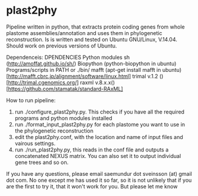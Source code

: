 plast2phy
=========

Pipeline written in python, that extracts protein coding genes from whole plastome assemblies/annotation and uses them in phylogenetic reconstruction. Is is written and tested on Ubuntu GNU/Linux, V.14.04. Should work on previous versions of Ubuntu. 

Dependenceis:
DPENDENCIES
Python modules
  sh (http://amoffat.github.io/sh/)
  Biopython (python-biopython in ubuntu)
Programs/scripts in PATH or ./bin/
  mafft (apt-get install mafft in ubuntu) [http://mafft.cbrc.jp/alignment/software/linux.html]
  trimal v.1.2 () [http://trimal.cgenomics.org/]
  raxml v.8.x.x() [https://github.com/stamatak/standard-RAxML]



How to run pipeline:
1) run ./configure_plast2phy.py. This checks if you have all the required programs and python modules installed
2) run ./format_input_plast2phy.py for each plastome you want to use in the phylogenetic reconstruction
3) edit the plast2phy.conf, with the location and name of input files and vairous settings.
4) run ./run_plast2phy.py, this reads in the conf file and outputs a concatenated NEXUS matrix. You can also set it to output individual gene trees and so on.

If you have any questions, please email saemundur dot sveinsson (at) gmail dot com. No one except me has used it so far, so it is not unlikely that if you are the first to try it, that it won't work for you. But please let me know
